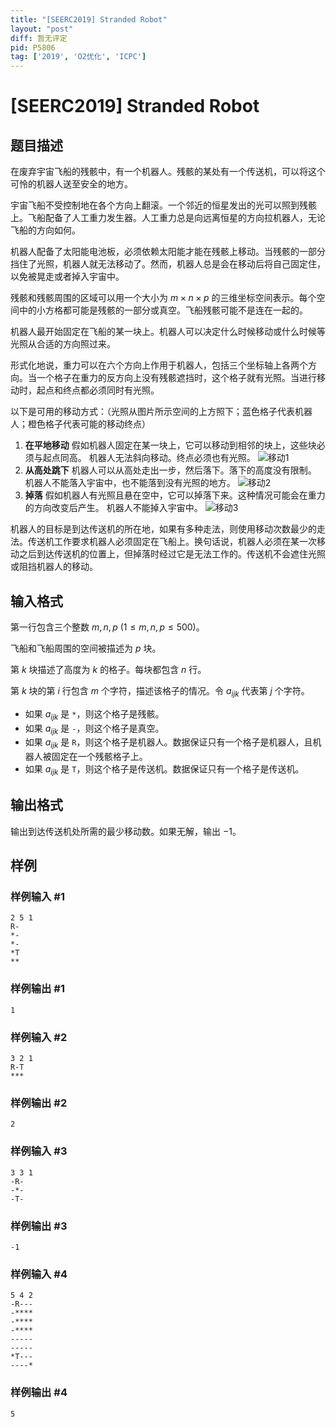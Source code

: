 ```yaml
---
title: "[SEERC2019] Stranded Robot"
layout: "post"
diff: 暂无评定
pid: P5806
tag: ['2019', 'O2优化', 'ICPC']
---
```

# [SEERC2019] Stranded Robot
## 题目描述

在废弃宇宙飞船的残骸中，有一个机器人。残骸的某处有一个传送机，可以将这个可怜的机器人送至安全的地方。

宇宙飞船不受控制地在各个方向上翻滚。一个邻近的恒星发出的光可以照到残骸上。飞船配备了人工重力发生器。人工重力总是向远离恒星的方向拉机器人，无论飞船的方向如何。

机器人配备了太阳能电池板，必须依赖太阳能才能在残骸上移动。当残骸的一部分挡住了光照，机器人就无法移动了。然而，机器人总是会在移动后将自己固定住，以免被晃走或者掉入宇宙中。

残骸和残骸周围的区域可以用一个大小为 $m \times n \times p$ 的三维坐标空间表示。每个空间中的小方格都可能是残骸的一部分或真空。飞船残骸可能不是连在一起的。

机器人最开始固定在飞船的某一块上。机器人可以决定什么时候移动或什么时候等光照从合适的方向照过来。

形式化地说，重力可以在六个方向上作用于机器人，包括三个坐标轴上各两个方向。当一个格子在重力的反方向上没有残骸遮挡时，这个格子就有光照。当进行移动时，起点和终点都必须同时有光照。

以下是可用的移动方式：（光照从图片所示空间的上方照下；蓝色格子代表机器人；橙色格子代表可能的移动终点）

1. **在平地移动**
   假如机器人固定在某一块上，它可以移动到相邻的块上，这些块必须与起点同高。
   机器人无法斜向移动。终点必须也有光照。
   ![移动1](https://cdn.luogu.com.cn/upload/image_hosting/sf5pxkhr.png)
2. **从高处跳下**
   机器人可以从高处走出一步，然后落下。落下的高度没有限制。
   机器人不能落入宇宙中，也不能落到没有光照的地方。
   ![移动2](https://cdn.luogu.com.cn/upload/image_hosting/8jwv3v8y.png)
3. **掉落**
   假如机器人有光照且悬在空中，它可以掉落下来。这种情况可能会在重力的方向改变后产生。
   机器人不能掉入宇宙中。
   ![移动3](https://cdn.luogu.com.cn/upload/image_hosting/8ei3yfks.png)

机器人的目标是到达传送机的所在地，如果有多种走法，则使用移动次数最少的走法。传送机工作要求机器人必须固定在飞船上。换句话说，机器人必须在某一次移动之后到达传送机的位置上，但掉落时经过它是无法工作的。传送机不会遮住光照或阻挡机器人的移动。
## 输入格式

第一行包含三个整数 $m, n, p \ (1 \leq m, n, p \leq 500)$。

飞船和飞船周围的空间被描述为 $p$ 块。

第 $k$ 块描述了高度为 $k$ 的格子。每块都包含 $n$ 行。

第 $k$ 块的第 $i$ 行包含 $m$ 个字符，描述该格子的情况。令 $a_{ijk}$ 代表第 $j$ 个字符。

- 如果 $a_{ijk}$ 是 `*`，则这个格子是残骸。
- 如果 $a_{ijk}$ 是 `-`，则这个格子是真空。
- 如果 $a_{ijk}$ 是 `R`，则这个格子是机器人。数据保证只有一个格子是机器人，且机器人被固定在一个残骸格子上。
- 如果 $a_{ijk}$ 是 `T`，则这个格子是传送机。数据保证只有一个格子是传送机。
## 输出格式

输出到达传送机处所需的最少移动数。如果无解，输出 $-1$。
## 样例

### 样例输入 #1
```
2 5 1
R-
*-
*-
*T
**
```
### 样例输出 #1
```
1
```
### 样例输入 #2
```
3 2 1
R-T
***
```
### 样例输出 #2
```
2
```
### 样例输入 #3
```
3 3 1
-R-
-*-
-T-
```
### 样例输出 #3
```
-1
```
### 样例输入 #4
```
5 4 2
-R---
-****
-****
-****
-----
-----
*T---
----*
```
### 样例输出 #4
```
5
```
